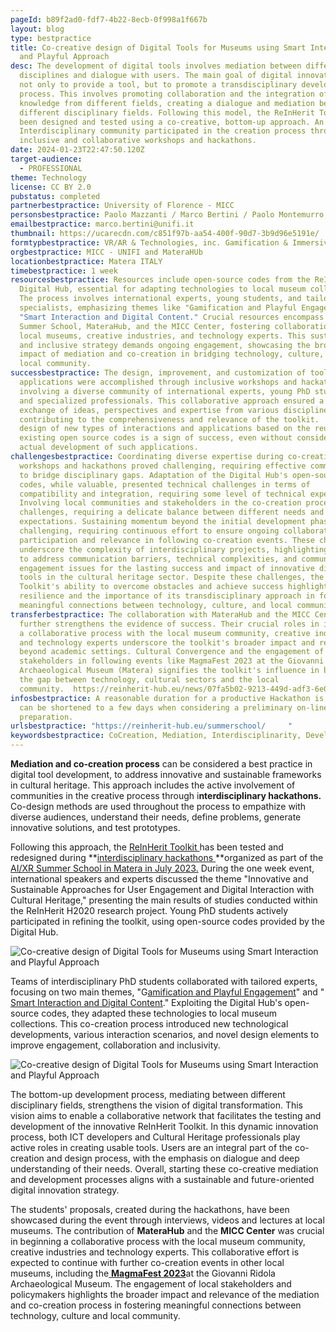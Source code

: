 ```yaml
---
pageId: b89f2ad0-fdf7-4b22-8ecb-0f998a1f667b
layout: blog
type: bestpractice
title: Co-creative design of Digital Tools for Museums using Smart Interaction
  and Playful Approach
desc: The development of digital tools involves mediation between different
  disciplines and dialogue with users. The main goal of digital innovation is
  not only to provide a tool, but to promote a transdisciplinary development
  process. This involves promoting collaboration and the integration of
  knowledge from different fields, creating a dialogue and mediation between
  different disciplinary fields. Following this model, the ReInHerit Toolkit has
  been designed and tested using a co-creative, bottom-up approach. An
  Interdisciplinary community participated in the creation process through
  inclusive and collaborative workshops and hackathons.
date: 2024-01-23T22:47:50.120Z
target-audience:
  - PROFESSIONAL
theme: Technology
license: CC BY 2.0
pubstatus: completed
partnerbestpractice: University of Florence - MICC
personsbestpractice: Paolo Mazzanti / Marco Bertini / Paolo Montemurro / Raffaele Vitulli
emailbestpractice: marco.bertini@unifi.it
thumbnail: https://ucarecdn.com/c851f97b-aa54-400f-90d7-3b9d96e5191e/
formtypbestpractice: VR/AR & Technologies, inc. Gamification & Immersive perfomances
orgbestpractice: MICC - UNIFI and MateraHUb
locationbestpractice: Matera ITALY
timebestpractice: 1 week
resourcesbestpractice: Resources include open-source codes from the ReInHerit
  Digital Hub, essential for adapting technologies to local museum collections.
  The process involves international experts, young students, and tailored
  specialists, emphasizing themes like "Gamification and Playful Engagement" and
  "Smart Interaction and Digital Content." Crucial resources encompass the AI/XR
  Summer School, MateraHub, and the MICC Center, fostering collaboration with
  local museums, creative industries, and technology experts. This sustainable
  and inclusive strategy demands ongoing engagement, showcasing the broader
  impact of mediation and co-creation in bridging technology, culture, and the
  local community.
successbestpractice: The design, improvement, and customization of toolkit
  applications were accomplished through inclusive workshops and hackathons,
  involving a diverse community of international experts, young PhD students,
  and specialized professionals. This collaborative approach ensured a rich
  exchange of ideas, perspectives and expertise from various disciplines,
  contributing to the comprehensiveness and relevance of the toolkit.  Also the
  design of new types of interactions and applications based on the reuse of
  existing open source codes is a sign of success, even without considering the
  actual development of such applications.
challengesbestpractice: Coordinating diverse expertise during co-creative
  workshops and hackathons proved challenging, requiring effective communication
  to bridge disciplinary gaps. Adaptation of the Digital Hub's open-source
  codes, while valuable, presented technical challenges in terms of
  compatibility and integration, requiring some level of technical expertise.
  Involving local communities and stakeholders in the co-creation process posed
  challenges, requiring a delicate balance between different needs and
  expectations. Sustaining momentum beyond the initial development phase proved
  challenging, requiring continuous effort to ensure ongoing collaboration,
  participation and relevance in following co-creation events. These challenges
  underscore the complexity of interdisciplinary projects, highlighting the need
  to address communication barriers, technical complexities, and community
  engagement issues for the lasting success and impact of innovative digital
  tools in the cultural heritage sector. Despite these challenges, the ReInHerit
  Toolkit's ability to overcome obstacles and achieve success highlights its
  resilience and the importance of its transdisciplinary approach in fostering
  meaningful connections between technology, culture, and local communities.
transferbestpractice: The collaboration with MateraHub and the MICC Center
  further strengthens the evidence of success. Their crucial roles in initiating
  a collaborative process with the local museum community, creative industries,
  and technology experts underscore the toolkit's broader impact and relevance
  beyond academic settings. Cultural Convergence and the engagement of local
  stakeholders in following events like MagmaFest 2023 at the Giovanni Ridola
  Archaeological Museum (Matera) signifies the toolkit's influence in bridging
  the gap between technology, cultural sectors and the local
  community.  https://reinherit-hub.eu/news/07fa5b02-9213-449d-adf3-6e0725736e69
infosbestpractice: A reasonable duration for a productive Hackathon is 1 week;
  can be shortened to a few days when considering a preliminary on-line
  preparation.
urlsbestpractice: "https://reinherit-hub.eu/summerschool/     "
keywordsbestpractice: CoCreation, Mediation, Interdisciplinarity, Development, Design, Digital Tools
---
```

**Mediation and co-creation process** can be considered a best practice in digital tool development, to address innovative and sustainable frameworks in cultural heritage. This approach includes the active involvement of communities in the creative process through i**nterdisciplinary hackathons.** Co-design methods are used throughout the process to empathize with diverse audiences, understand their needs, define problems, generate innovative solutions, and test prototypes.

Following this approach, the [ReInHerit Toolkit ](https://reinherit-hub.eu/tools/apps)has been tested and redesigned during **[interdisciplinary hackathons ](https://reinherit-hub.eu/summerschool/)**organized as part of the [AI/XR Summer School in Matera in July 2023.](https://xrsalento.it/xrsalento2023/xrai-summer-school-2023/) During the one week event, international speakers and experts discussed the theme "Innovative and Sustainable Approaches for User Engagement and Digital Interaction with Cultural Heritage," presenting the main results of studies conducted within the ReInHerit H2020 research project. Young PhD students actively participated in refining the toolkit, using open-source codes provided by the Digital Hub.

![Co-creative design of Digital Tools for Museums using Smart Interaction and Playful Approach](https://ucarecdn.com/bd4cd669-bff7-474e-849c-58b23abdfa3d/ "Co-creative design of Digital Tools for Museums using Smart Interaction and Playful Approach")

Teams of interdisciplinary PhD students collaborated with tailored experts, focusing on two main themes, "G[amification and Playful Engagement](https://reinherit-hub.eu/summerschool/6205f8e2-60aa-46d2-bca3-bc46c9283029)" and " [Smart Interaction and Digital Content](https://reinherit-hub.eu/summerschool/314ed627-6f30-4d43-9428-4e55aee28066)." Exploiting the Digital Hub's open-source codes, they adapted these technologies to local museum collections. This co-creation process introduced new technological developments, various interaction scenarios, and novel design elements to improve engagement, collaboration and inclusivity.

![Co-creative design of Digital Tools for Museums using Smart Interaction and Playful Approach](https://ucarecdn.com/3c581e55-3806-413b-9b36-618f070498a0/ "Co-creative design of Digital Tools for Museums using Smart Interaction and Playful Approach")

The bottom-up development process, mediating between different disciplinary fields, strengthens the vision of digital transformation. This vision aims to enable a collaborative network that facilitates the testing and development of the innovative ReInHerit Toolkit. In this dynamic innovation process, both ICT developers and Cultural Heritage professionals play active roles in creating usable tools. Users are an integral part of the co-creation and design process, with the emphasis on dialogue and deep understanding of their needs. Overall, starting these co-creative mediation and development processes aligns with a sustainable and future-oriented digital innovation strategy.

The students' proposals, created during the hackathons, have been showcased during the event through interviews, videos and lectures at local museums. The contribution of **MateraHub** and the **MICC Center** was crucial in beginning a collaborative process with the local museum community, creative industries and technology experts. This collaborative effort is expected to continue with further co-creation events in other local museums, including the[ **MagmaFest 2023**](https://reinherit-hub.eu/news/07fa5b02-9213-449d-adf3-6e0725736e69)at the Giovanni Ridola Archaeological Museum. The engagement of local stakeholders and policymakers highlights the broader impact and relevance of the mediation and co-creation process in fostering meaningful connections between technology, culture and local community.